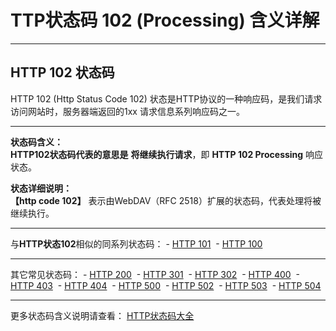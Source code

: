 # TTP状态码 102 (Processing) 含义详解

---

## HTTP 102 状态码

HTTP 102 (Http Status Code 102) 状态是HTTP协议的一种响应码，是我们请求访问网站时，服务器端返回的1xx 请求信息系列响应码之一。

---

**状态码含义：**  
**HTTP102状态码代表的意思是** **将继续执行请求**，即 **HTTP 102 Processing** 响应状态。

**状态详细说明：**  
**【http code 102】** 表示由WebDAV（RFC 2518）扩展的状态码，代表处理将被继续执行。

  

---

与**HTTP状态102**相似的同系列状态码： - [HTTP 101](https://seo.juziseo.com/doc/http_code/101 "HTTP 101详细说明")
 - [HTTP 100](https://seo.juziseo.com/doc/http_code/100 "HTTP 100详细说明")

---

其它常见状态码： - [HTTP 200](https://seo.juziseo.com/doc/http_code/200 "HTTP 200详细说明")
 - [HTTP 301](https://seo.juziseo.com/doc/http_code/301 "HTTP 301详细说明")
 - [HTTP 302](https://seo.juziseo.com/doc/http_code/302 "HTTP 302详细说明")
 - [HTTP 400](https://seo.juziseo.com/doc/http_code/400 "HTTP 400详细说明")
 - [HTTP 403](https://seo.juziseo.com/doc/http_code/403 "HTTP 403详细说明")
 - [HTTP 404](https://seo.juziseo.com/doc/http_code/404 "HTTP 404详细说明")
 - [HTTP 500](https://seo.juziseo.com/doc/http_code/500 "HTTP 500详细说明")
 - [HTTP 502](https://seo.juziseo.com/doc/http_code/502 "HTTP 502详细说明")
 - [HTTP 503](https://seo.juziseo.com/doc/http_code/503 "HTTP 503详细说明")
 - [HTTP 504](https://seo.juziseo.com/doc/http_code/504 "HTTP 504详细说明")

---

更多状态码含义说明请查看： [HTTP状态码大全](https://seo.juziseo.com/doc/http_code/)